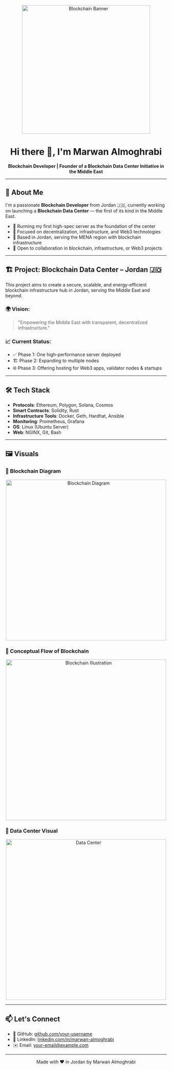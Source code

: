 <!-- Banner Image -->
<p align="center">
  <img src="[https://upload.wikimedia.org/wikipedia/commons/thumb/0/05/Blockchain_logo.svg/800px-Blockchain_logo.svg.png](https://previews.123rf.com/images/limbi007/limbi0071706/limbi007170600470/81005773-dlock-button-with-electronic-schematicon-and-banner-with-text-blockchain-on-the-blue-background-eps.jpg)" alt="Blockchain Banner" width="400"/>
</p>

<h1 align="center">Hi there 👋, I'm Marwan Almoghrabi</h1>

<p align="center">
  <strong>Blockchain Developer | Founder of a Blockchain Data Center Initiative in the Middle East</strong>
</p>

---

## 🚀 About Me

I'm a passionate **Blockchain Developer** from Jordan 🇯🇴, currently working on launching a **Blockchain Data Center** — the first of its kind in the Middle East.

- 🔧 Running my first high-spec server as the foundation of the center  
- 🌱 Focused on decentralization, infrastructure, and Web3 technologies  
- 📍 Based in Jordan, serving the MENA region with blockchain infrastructure  
- 💬 Open to collaboration in blockchain, infrastructure, or Web3 projects

---

## 🏗️ Project: Blockchain Data Center – Jordan 🇯🇴

This project aims to create a secure, scalable, and energy-efficient blockchain infrastructure hub in Jordan, serving the Middle East and beyond.

### 🌍 Vision:
> "Empowering the Middle East with transparent, decentralized infrastructure."

### 📈 Current Status:

- ✅ Phase 1: One high-performance server deployed  
- 🏗️ Phase 2: Expanding to multiple nodes  
- 🌐 Phase 3: Offering hosting for Web3 apps, validator nodes & startups

---

## 🛠️ Tech Stack

- **Protocols**: Ethereum, Polygon, Solana, Cosmos  
- **Smart Contracts**: Solidity, Rust  
- **Infrastructure Tools**: Docker, Geth, Hardhat, Ansible  
- **Monitoring**: Prometheus, Grafana  
- **OS**: Linux (Ubuntu Server)  
- **Web**: NGINX, Git, Bash

---

## 🖼️ Visuals

### 🔗 Blockchain Diagram

<p align="center">
  <img src="https://upload.wikimedia.org/wikipedia/commons/thumb/6/6a/Bitcoin_Block_Data.png/800px-Bitcoin_Block_Data.png" alt="Blockchain Diagram" width="500"/>
</p>

### 🧠 Conceptual Flow of Blockchain

<p align="center">
  <img src="https://upload.wikimedia.org/wikipedia/commons/thumb/2/27/Blockchain_illustration.png/640px-Blockchain_illustration.png" alt="Blockchain Illustration" width="500"/>
</p>

### 🏢 Data Center Visual

<p align="center">
  <img src="https://upload.wikimedia.org/wikipedia/commons/thumb/b/b2/Data_center_in_Frankfurt.jpg/640px-Data_center_in_Frankfurt.jpg" alt="Data Center" width="500"/>
</p>

---

## 📫 Let's Connect

- 🔗 GitHub: [github.com/your-username](https://github.com/your-username)
- 💼 LinkedIn: [linkedin.com/in/marwan-almoghrabi](#)
- ✉️ Email: [your-email@example.com](mailto:your-email@example.com)

---

<p align="center">
  Made with ❤️ in Jordan by Marwan Almoghrabi
</p>

